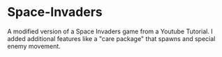 # Space-Invaders
A modified version of a Space Invaders game from a Youtube Tutorial. I added additional features like a "care package" that spawns and special enemy movement.
